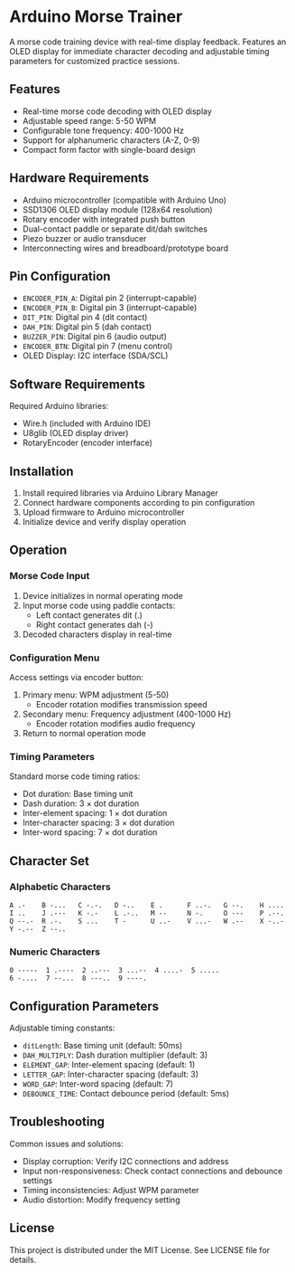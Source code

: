 # Arduino Morse Trainer

A morse code training device with real-time display feedback. Features an OLED display for immediate character decoding and adjustable timing parameters for customized practice sessions.

## Features

- Real-time morse code decoding with OLED display
- Adjustable speed range: 5-50 WPM
- Configurable tone frequency: 400-1000 Hz
- Support for alphanumeric characters (A-Z, 0-9)
- Compact form factor with single-board design

## Hardware Requirements

- Arduino microcontroller (compatible with Arduino Uno)
- SSD1306 OLED display module (128x64 resolution)
- Rotary encoder with integrated push button
- Dual-contact paddle or separate dit/dah switches
- Piezo buzzer or audio transducer
- Interconnecting wires and breadboard/prototype board

## Pin Configuration

- `ENCODER_PIN_A`: Digital pin 2 (interrupt-capable)
- `ENCODER_PIN_B`: Digital pin 3 (interrupt-capable)
- `DIT_PIN`: Digital pin 4 (dit contact)
- `DAH_PIN`: Digital pin 5 (dah contact)
- `BUZZER_PIN`: Digital pin 6 (audio output)
- `ENCODER_BTN`: Digital pin 7 (menu control)
- OLED Display: I2C interface (SDA/SCL)

## Software Requirements

Required Arduino libraries:
- Wire.h (included with Arduino IDE)
- U8glib (OLED display driver)
- RotaryEncoder (encoder interface)

## Installation

1. Install required libraries via Arduino Library Manager
2. Connect hardware components according to pin configuration
3. Upload firmware to Arduino microcontroller
4. Initialize device and verify display operation

## Operation

### Morse Code Input

1. Device initializes in normal operating mode
2. Input morse code using paddle contacts:
   - Left contact generates dit (.)
   - Right contact generates dah (-)
3. Decoded characters display in real-time

### Configuration Menu

Access settings via encoder button:
1. Primary menu: WPM adjustment (5-50)
   - Encoder rotation modifies transmission speed
2. Secondary menu: Frequency adjustment (400-1000 Hz)
   - Encoder rotation modifies audio frequency
3. Return to normal operation mode

### Timing Parameters

Standard morse code timing ratios:
- Dot duration: Base timing unit
- Dash duration: 3 × dot duration
- Inter-element spacing: 1 × dot duration
- Inter-character spacing: 3 × dot duration
- Inter-word spacing: 7 × dot duration

## Character Set

### Alphabetic Characters
```
A .-    B -...   C -.-.   D -..    E .      F ..-.   G --.    H ....
I ..    J .---   K -.-    L .-..   M --     N -.     O ---    P .--.
Q --.-  R .-.    S ...    T -      U ..-    V ...-   W .--    X -..-
Y -.--  Z --..
```

### Numeric Characters
```
0 -----  1 .----  2 ..---  3 ...--  4 ....-  5 .....
6 -....  7 --...  8 ---..  9 ----.
```

## Configuration Parameters

Adjustable timing constants:
- `ditLength`: Base timing unit (default: 50ms)
- `DAH_MULTIPLY`: Dash duration multiplier (default: 3)
- `ELEMENT_GAP`: Inter-element spacing (default: 1)
- `LETTER_GAP`: Inter-character spacing (default: 3)
- `WORD_GAP`: Inter-word spacing (default: 7)
- `DEBOUNCE_TIME`: Contact debounce period (default: 5ms)

## Troubleshooting

Common issues and solutions:
- Display corruption: Verify I2C connections and address
- Input non-responsiveness: Check contact connections and debounce settings
- Timing inconsistencies: Adjust WPM parameter
- Audio distortion: Modify frequency setting

## License

This project is distributed under the MIT License. See LICENSE file for details. 